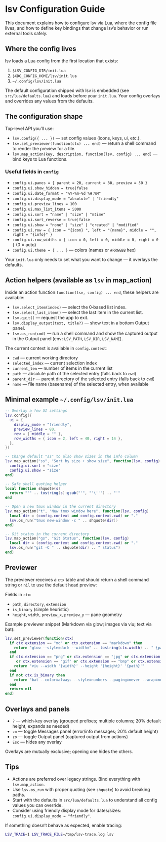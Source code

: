 # lsv Configuration Guide

This document explains how to configure lsv via Lua, where the config file lives, and how to define key bindings that change lsv’s behavior or run external tools safely.

## Where the config lives

lsv loads a Lua config from the first location that exists:

1. `$LSV_CONFIG_DIR/init.lua`
2. `$XDG_CONFIG_HOME/lsv/init.lua`
3. `~/.config/lsv/init.lua`

The default configuration shipped with lsv is embedded (see `src/lua/defaults.lua`) and loads before your `init.lua`. Your config overlays and overrides any values from the defaults.

## The configuration shape

Top‑level API you’ll use:

- `lsv.config({ ... })` — set config values (icons, keys, ui, etc.).
- `lsv.set_previewer(function(ctx) ... end)` — return a shell command to render the preview for a file.
- `lsv.map_action(key, description, function(lsv, config) ... end)` — bind keys to Lua functions.

### Useful fields in `config`

- `config.ui.panes = { parent = 20, current = 30, preview = 50 }`
- `config.ui.show_hidden = true|false`
- `config.ui.date_format = "%Y-%m-%d %H:%M"`
- `config.ui.display_mode = "absolute" | "friendly"`
- `config.ui.preview_lines = 100`
- `config.ui.max_list_items = 5000`
- `config.ui.sort = "name" | "size" | "mtime"`
- `config.ui.sort_reverse = true|false`
- `config.ui.show = "none" | "size" | "created" | "modified"`
- `config.ui.row = { icon = "{icon} ", left = "{name}", middle = "", right = "{info}" }`
- `config.ui.row_widths = { icon = 0, left = 0, middle = 0, right = 0 }` (0 = auto)
- `config.ui.theme = { ... }` — colors (names or `#RRGGBB` hex)

Your `init.lua` only needs to set what you want to change — it overlays the defaults.

## Action helpers (available as `lsv` in map_action)

Inside an action function `function(lsv, config) ... end`, these helpers are available:

- `lsv.select_item(index)` — select the 0‑based list index.
- `lsv.select_last_item()` — select the last item in the current list.
- `lsv.quit()` — request the app to exit.
- `lsv.display_output(text, title?)` — show text in a bottom Output panel.
- `lsv.os_run(cmd)` — run a shell command and show the captured output in the Output panel (env: `LSV_PATH`, `LSV_DIR`, `LSV_NAME`).

The current context is available in `config.context`:

- `cwd` — current working directory
- `selected_index` — current selection index
- `current_len` — number of items in the current list
- `path` — absolute path of the selected entry (falls back to `cwd`)
- `parent_dir` — parent directory of the selected entry (falls back to `cwd`)
- `name` — file name (basename) of the selected entry, when available

## Minimal example `~/.config/lsv/init.lua`

```lua
-- Overlay a few UI settings
lsv.config({
  ui = {
    display_mode = "friendly",
    preview_lines = 80,
    row = { middle = "" },
    row_widths = { icon = 2, left = 40, right = 14 },
  },
})

-- Change default "ss" to also show sizes in the info column
lsv.map_action("ss", "Sort by size + show size", function(lsv, config)
  config.ui.sort = "size"
  config.ui.show = "size"
end)

-- Safe shell quoting helper
local function shquote(s)
  return "'" .. tostring(s):gsub("'", "'\''") .. "'"
end

-- Open a new tmux window in the current directory
lsv.map_action("t", "New tmux window here", function(lsv, config)
  local dir = (config.context and config.context.cwd) or "."
  lsv.os_run("tmux new-window -c " .. shquote(dir))
end)

-- Git status in the current directory
lsv.map_action("gs", "Git Status", function(lsv, config)
  local dir = (config.context and config.context.cwd) or "."
  lsv.os_run("git -C " .. shquote(dir) .. " status")
end)
```

## Previewer

The previewer receives a `ctx` table and should return a shell command string or `nil` to use the default head preview:

Fields in `ctx`:

- `path`, `directory`, `extension`
- `is_binary` (simple heuristic)
- `height`, `width`, `preview_x`, `preview_y` — pane geometry

Example previewer snippet (Markdown via glow; images via viu; text via bat):

```lua
lsv.set_previewer(function(ctx)
  if ctx.extension == "md" or ctx.extension == "markdown" then
    return "glow --style=dark --width=" .. tostring(ctx.width) .. " {path}"
  end
  if ctx.extension == "png" or ctx.extension == "jpg" or ctx.extension == "jpeg"
     or ctx.extension == "gif" or ctx.extension == "bmp" or ctx.extension == "tiff" then
    return "viu --width '{width}' --height '{height}' '{path}'"
  end
  if not ctx.is_binary then
    return "bat --color=always --style=numbers --paging=never --wrap=never --line-range=:120 {path}"
  end
  return nil
end)
```

## Overlays and panels

- `?` — which‑key overlay (grouped prefixes; multiple columns; 20% default height, expands as needed)
- `zm` — toggle Messages panel (error/info messages; 20% default height)
- `zo` — toggle Output panel (captured output from actions)
- `Esc` — hides any overlay

Overlays are mutually exclusive; opening one hides the others.

## Tips

- Actions are preferred over legacy strings. Bind everything with `lsv.map_action`.
- Use `lsv.os_run` with proper quoting (see `shquote`) to avoid breaking paths.
- Start with the defaults in `src/lua/defaults.lua` to understand all config values you can override.
- Consider using friendly display mode for dates/sizes: `config.ui.display_mode = "friendly"`.

If something doesn’t behave as expected, enable tracing:

```bash
LSV_TRACE=1 LSV_TRACE_FILE=/tmp/lsv-trace.log lsv
```
